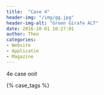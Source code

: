 ```yaml
---
title:  "Case 4"
header-img: "/img/gg.jpg"
header-img-alt: "Green Girafe ALT"
date: 2016-10-01 10:27:01
author: Theo
categories: 
- Website
- Applicatie
- Magazine
---
```

4e case ooit

{% case_tags %}